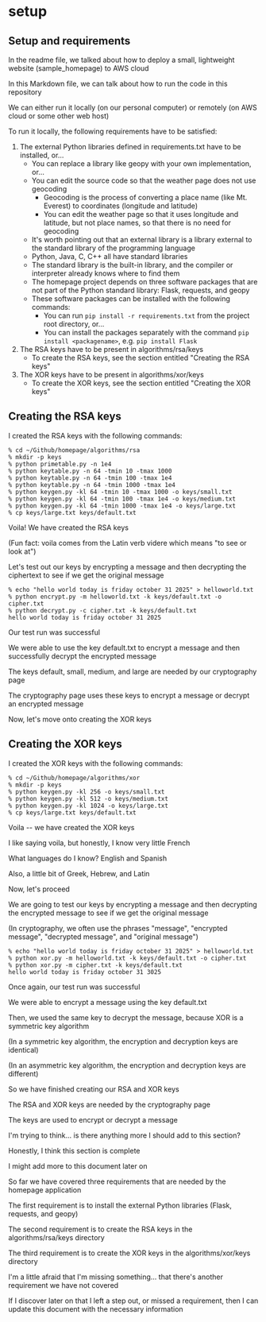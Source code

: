 # setup

## Setup and requirements

In the readme file, we talked about how to deploy a small, lightweight website (sample_homepage) to AWS cloud

In this Markdown file, we can talk about how to run the code in this repository

We can either run it locally (on our personal computer) or remotely (on AWS cloud or some other web host)

To run it locally, the following requirements have to be satisfied:

1. The external Python libraries defined in requirements.txt have to be installed, or...
    - You can replace a library like geopy with your own implementation, or...
    - You can edit the source code so that the weather page does not use geocoding
        - Geocoding is the process of converting a place name (like Mt. Everest) to coordinates (longitude and latitude)
        - You can edit the weather page so that it uses longitude and latitude, but not place names, so that there is no need for geocoding
    - It's worth pointing out that an external library is a library external to the standard library of the programming language
    - Python, Java, C, C++ all have standard libraries
    - The standard library is the built-in library, and the compiler or interpreter already knows where to find them
    - The homepage project depends on three software packages that are not part of the Python standard library: Flask, requests, and geopy
    - These software packages can be installed with the following commands:
        - You can run `pip install -r requirements.txt` from the project root directory, or...
        - You can install the packages separately with the command `pip install <packagename>`, e.g. `pip install Flask`
2. The RSA keys have to be present in algorithms/rsa/keys
    - To create the RSA keys, see the section entitled "Creating the RSA keys"
3. The XOR keys have to be present in algorithms/xor/keys
    - To create the XOR keys, see the section entitled "Creating the XOR keys"

## Creating the RSA keys

I created the RSA keys with the following commands:

    % cd ~/Github/homepage/algorithms/rsa
    % mkdir -p keys
    % python primetable.py -n 1e4
    % python keytable.py -n 64 -tmin 10 -tmax 1000
    % python keytable.py -n 64 -tmin 100 -tmax 1e4
    % python keytable.py -n 64 -tmin 1000 -tmax 1e4
    % python keygen.py -kl 64 -tmin 10 -tmax 1000 -o keys/small.txt
    % python keygen.py -kl 64 -tmin 100 -tmax 1e4 -o keys/medium.txt
    % python keygen.py -kl 64 -tmin 1000 -tmax 1e4 -o keys/large.txt
    % cp keys/large.txt keys/default.txt

Voila! We have created the RSA keys

(Fun fact: voila comes from the Latin verb videre which means "to see or look at")

Let's test out our keys by encrypting a message and then decrypting the ciphertext to see if we get the original message

    % echo "hello world today is friday october 31 2025" > helloworld.txt
    % python encrypt.py -m helloworld.txt -k keys/default.txt -o cipher.txt
    % python decrypt.py -c cipher.txt -k keys/default.txt
    hello world today is friday october 31 2025

Our test run was successful

We were able to use the key default.txt to encrypt a message and then successfully decrypt the encrypted message

The keys default, small, medium, and large are needed by our cryptography page

The cryptography page uses these keys to encrypt a message or decrypt an encrypted message

Now, let's move onto creating the XOR keys

## Creating the XOR keys

I created the XOR keys with the following commands:

    % cd ~/Github/homepage/algorithms/xor
    % mkdir -p keys
    % python keygen.py -kl 256 -o keys/small.txt
    % python keygen.py -kl 512 -o keys/medium.txt
    % python keygen.py -kl 1024 -o keys/large.txt
    % cp keys/large.txt keys/default.txt

Voila -- we have created the XOR keys

I like saying voila, but honestly, I know very little French

What languages do I know? English and Spanish

Also, a little bit of Greek, Hebrew, and Latin

Now, let's proceed

We are going to test our keys by encrypting a message and then decrypting the encrypted message to see if we get the original message

(In cryptography, we often use the phrases "message", "encrypted message", "decrypted message", and "original message")

    % echo "hello world today is friday october 31 2025" > helloworld.txt
    % python xor.py -m helloworld.txt -k keys/default.txt -o cipher.txt
    % python xor.py -m cipher.txt -k keys/default.txt
    hello world today is friday october 31 3025

Once again, our test run was successful

We were able to encrypt a message using the key default.txt

Then, we used the same key to decrypt the message, because XOR is a symmetric key algorithm

(In a symmetric key algorithm, the encryption and decryption keys are identical)

(In an asymmetric key algorithm, the encryption and decryption keys are different)

So we have finished creating our RSA and XOR keys

The RSA and XOR keys are needed by the cryptography page

The keys are used to encrypt or decrypt a message

I'm trying to think... is there anything more I should add to this section?

Honestly, I think this section is complete

I might add more to this document later on

So far we have covered three requirements that are needed by the homepage application

The first requirement is to install the external Python libraries (Flask, requests, and geopy)

The second requirement is to create the RSA keys in the algorithms/rsa/keys directory

The third requirement is to create the XOR keys in the algorithms/xor/keys directory

I'm a little afraid that I'm missing something... that there's another requirement we have not covered

If I discover later on that I left a step out, or missed a requirement, then I can update this document with the necessary information
